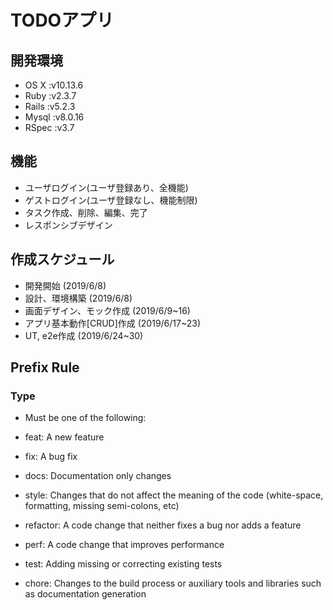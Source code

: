 # TODOアプリ
## 開発環境
- OS X  :v10.13.6
- Ruby  :v2.3.7
- Rails :v5.2.3
- Mysql :v8.0.16
- RSpec :v3.7

## 機能
- ユーザログイン(ユーザ登録あり、全機能)
- ゲストログイン(ユーザ登録なし、機能制限)
- タスク作成、削除、編集、完了
- レスポンシブデザイン

## 作成スケジュール
- 開発開始 (2019/6/8)
- 設計、環境構築 (2019/6/8)
- 画面デザイン、モック作成 (2019/6/9~16)
- アプリ基本動作[CRUD]作成 (2019/6/17~23)
- UT, e2e作成 (2019/6/24~30)

## Prefix Rule
### Type
  - Must be one of the following:  
  
  - feat: A new feature  
  - fix: A bug fix  
  - docs: Documentation only changes  
  - style: Changes that do not affect the meaning of the code (white-space, formatting, missing semi-colons, etc)  
  - refactor: A code change that neither fixes a bug nor adds a feature  
  - perf: A code change that improves performance  
  - test: Adding missing or correcting existing tests  
  - chore: Changes to the build process or auxiliary tools and libraries such as documentation generation  
